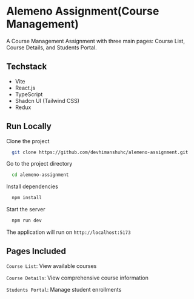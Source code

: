 # Alemeno Assignment(Course Management)

A Course Management Assignment with three main pages: Course List, Course Details, and Students Portal.

## Techstack

- Vite
- React.js
- TypeScript
- Shadcn UI (Tailwind CSS)
- Redux

## Run Locally

Clone the project

```bash
  git clone https://github.com/devhimanshuhc/alemeno-assignment.git
```

Go to the project directory

```bash
  cd alemeno-assignment
```

Install dependencies

```bash
  npm install
```

Start the server

```bash
  npm run dev
```

The application will run on `http://localhost:5173`

## Pages Included

`Course List`: View available courses

`Course Details`: View comprehensive course information

`Students Portal`: Manage student enrollments
